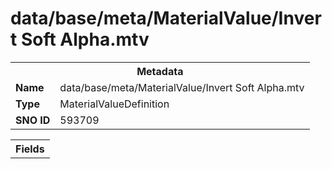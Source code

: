 <h1>data/base/meta/MaterialValue/Invert Soft Alpha.mtv</h1><table><tr><th colspan="100%">Metadata</th></tr><tr><td><b>Name</b></td><td>data/base/meta/MaterialValue/Invert Soft Alpha.mtv</td></tr><tr><td><b>Type</b></td><td>MaterialValueDefinition</td></tr><tr><td><b>SNO ID</b></td><td>593709</td></tr></table>

<table><tr><th colspan="100%">Fields</th></tr></table>

